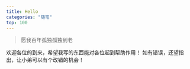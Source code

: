 ```yaml
---
title: Hello 
categories: "随笔"
top: 100
---
```


> 愿我百年孤独孤独到老

<!-- more -->

欢迎各位的到来，希望我写的东西能对各位起到帮助作用！
如有错误，还望指出，让小弟可以有个改错的机会！

